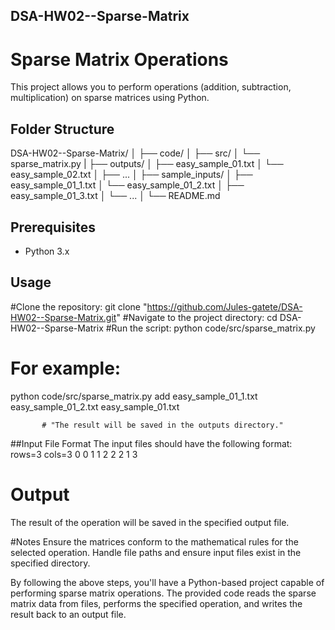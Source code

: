 ## DSA-HW02--Sparse-Matrix

# Sparse Matrix Operations

This project allows you to perform operations (addition, subtraction, multiplication) on sparse matrices using Python.

## Folder Structure
DSA-HW02--Sparse-Matrix/
│
├── code/
│ ├── src/
│ └── sparse_matrix.py
|
├── outputs/
│ ├── easy_sample_01.txt
│ └── easy_sample_02.txt
│ ├── ...
│
├── sample_inputs/
│ ├── easy_sample_01_1.txt
│ └── easy_sample_01_2.txt
│ ├── easy_sample_01_3.txt
│ └── ...
│
└── README.md

## Prerequisites

- Python 3.x

## Usage

#Clone the repository:
git clone "https://github.com/Jules-gatete/DSA-HW02--Sparse-Matrix.git"
#Navigate to the project directory:
cd DSA-HW02--Sparse-Matrix
#Run the script:
python code/src/sparse_matrix.py <operation> <inputFile1> <inputFile2> <outputFile>
# For example:
python code/src/sparse_matrix.py add easy_sample_01_1.txt easy_sample_01_2.txt easy_sample_01.txt
           
           # "The result will be saved in the outputs directory."


##Input File Format
The input files should have the following format:
rows=3
cols=3
0 0 1
1 2 2
2 1 3

# Output
The result of the operation will be saved in the specified output file.

#Notes
Ensure the matrices conform to the mathematical rules for the selected operation.
Handle file paths and ensure input files exist in the specified directory.


By following the above steps, you'll have a Python-based project capable of performing sparse matrix operations. The provided code reads the sparse matrix data from files, performs the specified operation, and writes the result back to an output file.

